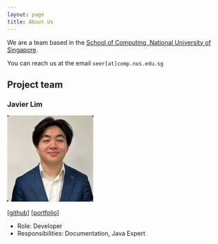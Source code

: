 ```yaml
---
layout: page
title: About Us
---
```


We are a team based in the [School of Computing, National University of Singapore](https://www.comp.nus.edu.sg).

You can reach us at the email `seer[at]comp.nus.edu.sg`

## Project team

### Javier Lim

<img src="images/javierlimt6.png" width="200px">

[[github](http://github.com/javierlimt6)]
[[portfolio](javier.chimera.sg)]

* Role: Developer
* Responsibilities: Documentation, Java Expert
